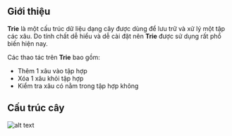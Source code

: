 ## Giới thiệu

**Trie** là một cấu trúc dữ liệu dạng cây được dùng để lưu trữ và xử lý một tập các xâu. Do tính chất dễ hiểu và dễ cài đặt nên **Trie** được sử dụng rất phổ biến hiện nay.

Các thao tác trên **Trie** bao gồm:
- Thêm 1 xâu vào tập hợp
- Xóa 1 xâu khỏi tập hợp
- Kiểm tra xâu có nằm trong tập hợp không

## Cấu trúc cây

![alt text](https://imgur.com/gZNzUnJ)

